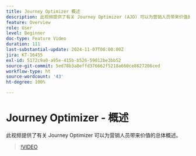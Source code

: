 ```yaml
---
title: Journey Optimizer 概述
description: 此视频提供了有关 Journey Optimizer (AJO) 可以为营销人员带来价值的总体概述。
feature: Overview
role: User
level: Beginner
doc-type: Feature Video
duration: 111
last-substantial-update: 2024-11-07T00:00:00Z
jira: KT-16455
exl-id: 5172c9a0-a95e-415b-b526-59012be3bb52
source-git-commit: 5ed78b3a8effd376662f5218a660ce8627206ced
workflow-type: ht
source-wordcount: '43'
ht-degree: 100%

---
```


# Journey Optimizer - 概述

此视频提供了有关 Journey Optimizer 可以为营销人员带来价值的总体概述。

>[!VIDEO](https://video.tv.adobe.com/v/3432964/?learn=on)
